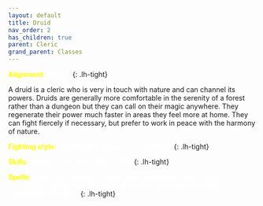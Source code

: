 ```yaml
---
layout: default
title: Druid
nav_order: 2
has_children: true
parent: Cleric
grand_parent: Classes
---
```


<span style="color: yellow">**Alignment**:</span> <span style="color: white">Neutral</span>
{: .lh-tight}

A druid is a cleric who is very in touch with nature and can channel its powers. Druids are generally more comfortable in the serenity of a forest rather than a dungeon but they can call on their magic anywhere.  They regenerate their power much faster in areas they feel more at home.  They can fight fiercely if necessary, but prefer to work in peace with the harmony of nature.

<span style="color: yellow">**Fighting style**:</span> <span style="color: white">One-handed, usually a quarterstaff</span>
{: .lh-tight}

<span style="color: yellow">**Skills**:</span> <span style="color: white">archery, bow, brew, lore, scribe</span>
{: .lh-tight}

<span style="color: yellow">**Spells**:</span> <span style="color: white">bless, call lightning, cosmic blast, dispel evil, dispel good, earthquake, enchant armor, enchant weapon, fireproof, summon, underwater breathing</span>
{: .lh-tight}